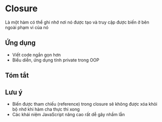 # Closure
Là một hàm có thể ghi nhớ nơi nó được tạo và truy cập được biến ở bên ngoài phạm vi của nó

## Ứng dụng
- Viết code ngắn gọn hơn
- Biểu diễn, ứng dụng tính private trong OOP

## Tóm tắt

## Lưu ý
- Biến được tham chiếu (reference) trong closure sẽ không được xóa khỏi bộ nhớ khi hàm cha thực thi xong
- Các khái niệm JavaScript nâng cao rất dễ gây nhầm lẫn 